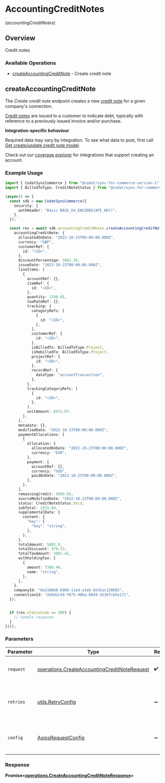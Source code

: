 # AccountingCreditNotes
(*accountingCreditNotes*)

## Overview

Credit notes

### Available Operations

* [createAccountingCreditNote](#createaccountingcreditnote) - Create credit note

## createAccountingCreditNote

The *Create credit note* endpoint creates a new [credit note](https://docs.codat.io/accounting-api#/schemas/CreditNote) for a given company's connection.

[Credit notes](https://docs.codat.io/accounting-api#/schemas/CreditNote) are issued to a customer to indicate debt, typically with reference to a previously issued invoice and/or purchase.

**Integration-specific behaviour**

Required data may vary by integration. To see what data to post, first call [Get create/update credit note model](https://docs.codat.io/accounting-api#/operations/get-create-update-creditNotes-model).

Check out our [coverage explorer](https://knowledge.codat.io/supported-features/accounting?view=tab-by-data-type&dataType=creditNotes) for integrations that support creating an account.


### Example Usage

```typescript
import { CodatSyncCommerce } from "@codat/sync-for-commerce-version-1";
import { BilledToType, CreditNoteStatus } from "@codat/sync-for-commerce-version-1/dist/sdk/models/shared";

(async() => {
  const sdk = new CodatSyncCommerce({
    security: {
      authHeader: "Basic BASE_64_ENCODED(API_KEY)",
    },
  });

  const res = await sdk.accountingCreditNotes.createAccountingCreditNote({
    accountingCreditNote: {
      allocatedOnDate: "2022-10-23T00:00:00.000Z",
      currency: "GBP",
      customerRef: {
        id: "<ID>",
      },
      discountPercentage: 3961.39,
      issueDate: "2022-10-23T00:00:00.000Z",
      lineItems: [
        {
          accountRef: {},
          itemRef: {
            id: "<ID>",
          },
          quantity: 1740.95,
          taxRateRef: {},
          tracking: {
            categoryRefs: [
              {
                id: "<ID>",
              },
            ],
            customerRef: {
              id: "<ID>",
            },
            isBilledTo: BilledToType.Project,
            isRebilledTo: BilledToType.Project,
            projectRef: {
              id: "<ID>",
            },
            recordRef: {
              dataType: "accountTransaction",
            },
          },
          trackingCategoryRefs: [
            {
              id: "<ID>",
            },
          ],
          unitAmount: 6472.07,
        },
      ],
      metadata: {},
      modifiedDate: "2022-10-23T00:00:00.000Z",
      paymentAllocations: [
        {
          allocation: {
            allocatedOnDate: "2022-10-23T00:00:00.000Z",
            currency: "EUR",
          },
          payment: {
            accountRef: {},
            currency: "USD",
            paidOnDate: "2022-10-23T00:00:00.000Z",
          },
        },
      ],
      remainingCredit: 3693.65,
      sourceModifiedDate: "2022-10-23T00:00:00.000Z",
      status: CreditNoteStatus.Void,
      subTotal: 1915.04,
      supplementalData: {
        content: {
          "key": {
            "key": "string",
          },
        },
      },
      totalAmount: 5893.9,
      totalDiscount: 579.23,
      totalTaxAmount: 3881.42,
      withholdingTax: [
        {
          amount: 7369.44,
          name: "string",
        },
      ],
    },
    companyId: "8a210b68-6988-11ed-a1eb-0242ac120002",
    connectionId: "2e9d2c44-f675-40ba-8049-353bfcb5e171",
  });


  if (res.statusCode == 200) {
    // handle response
  }
})();
```

### Parameters

| Parameter                                                                                                    | Type                                                                                                         | Required                                                                                                     | Description                                                                                                  |
| ------------------------------------------------------------------------------------------------------------ | ------------------------------------------------------------------------------------------------------------ | ------------------------------------------------------------------------------------------------------------ | ------------------------------------------------------------------------------------------------------------ |
| `request`                                                                                                    | [operations.CreateAccountingCreditNoteRequest](../../models/operations/createaccountingcreditnoterequest.md) | :heavy_check_mark:                                                                                           | The request object to use for the request.                                                                   |
| `retries`                                                                                                    | [utils.RetryConfig](../../models/utils/retryconfig.md)                                                       | :heavy_minus_sign:                                                                                           | Configuration to override the default retry behavior of the client.                                          |
| `config`                                                                                                     | [AxiosRequestConfig](https://axios-http.com/docs/req_config)                                                 | :heavy_minus_sign:                                                                                           | Available config options for making requests.                                                                |


### Response

**Promise<[operations.CreateAccountingCreditNoteResponse](../../models/operations/createaccountingcreditnoteresponse.md)>**

